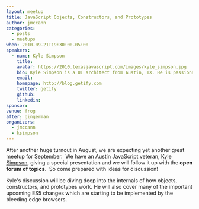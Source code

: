 ```yaml
---
layout: meetup
title: JavaScript Objects, Constructors, and Prototypes
author: jmccann
categories:
  - posts
  - meetups
when: 2010-09-21T19:30:00-05:00
speakers:
  - name: Kyle Simpson
    title:
    avatar: https://2010.texasjavascript.com/images/kyle_simpson.jpg
    bio: Kyle Simpson is a UI architect from Austin, TX. He is passionate about user experience, specifically optimizing the UI to be as responsive, efficient, secure, and scalable as possible. He considers JavaScript the ultimate language and is constantly tinkering with how to push it further. If something can't be done in JavaScript or web technology, he's bored by it. He has a number of open-source projects, including LABjs, HandlebarJS/BikechainJS, and flXHR, and he also is a core contributor to SWFObject.  Check him out at <a href="http://blog.getify.com">Getify</a>.
    email:
    homepage: http://blog.getify.com
    twitter: getify
    github:
    linkedin:
sponsor:
venue: frog
after: gingerman
organizers:
  - jmccann
  - ksimpson
---
```


After another huge turnout in August, we are expecting yet another great meetup for September.  We have an Austin JavaScript veteran, [Kyle Simpson][1], giving a special presentation and we will follow it up with the **open forum of topics**.  So come prepared with ideas for discussion!

Kyle's discussion will be diving deep into the internals of how objects, constructors, and prototypes work. He will also cover many of the important upcoming ES5 changes which are starting to be implemented by the bleeding edge browsers.

[1]: http://twitter.com/getify
